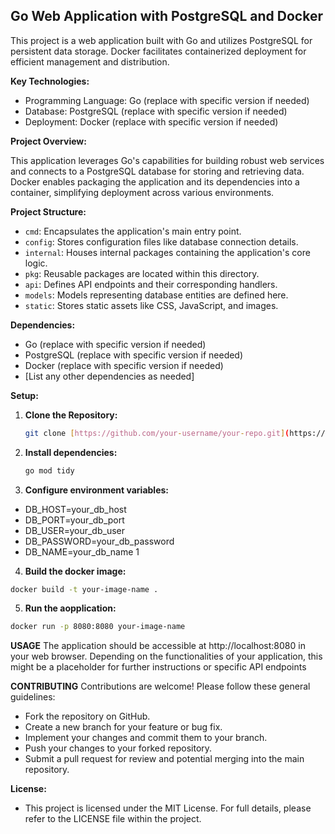 ## Go Web Application with PostgreSQL and Docker

This project is a web application built with Go and utilizes PostgreSQL for persistent data storage. Docker facilitates containerized deployment for efficient management and distribution.

**Key Technologies:**

* Programming Language: Go (replace with specific version if needed)
* Database: PostgreSQL (replace with specific version if needed)
* Deployment: Docker (replace with specific version if needed)

**Project Overview:**

This application leverages Go's capabilities for building robust web services and connects to a PostgreSQL database for storing and retrieving data. Docker enables packaging the application and its dependencies into a container, simplifying deployment across various environments.

**Project Structure:**

* `cmd`: Encapsulates the application's main entry point.
* `config`: Stores configuration files like database connection details.
* `internal`: Houses internal packages containing the application's core logic.
* `pkg`: Reusable packages are located within this directory.
* `api`: Defines API endpoints and their corresponding handlers.
* `models`: Models representing database entities are defined here.
* `static`: Stores static assets like CSS, JavaScript, and images.

**Dependencies:**

* Go (replace with specific version if needed)
* PostgreSQL (replace with specific version if needed)
* Docker (replace with specific version if needed)
* [List any other dependencies as needed]

**Setup:**

1. **Clone the Repository:**

   ```bash
   git clone [https://github.com/your-username/your-repo.git](https://github.com/your-username/your-repo.git)
   ```

2. **Install dependencies:**
   ```bash
   go mod tidy
   ```

3. **Configure environment variables:**

 *  DB_HOST=your_db_host
 * DB_PORT=your_db_port
 * DB_USER=your_db_user
 * DB_PASSWORD=your_db_password
 * DB_NAME=your_db_name 1 


 4. **Build the docker image:**
   ```bash
  docker build -t your-image-name .
   ```


 5. **Run the aopplication:**
   ```bash
  docker run -p 8080:8080 your-image-name
   ```


**USAGE**
The application should be accessible at http://localhost:8080 in your web browser. Depending on the functionalities of your application, this might be a placeholder for further instructions or specific API endpoints


**CONTRIBUTING**
Contributions are welcome! Please follow these general guidelines:

* Fork the repository on GitHub.
* Create a new branch for your feature or bug fix.
* Implement your changes and commit them to your branch.
* Push your changes to your forked repository.
* Submit a pull request for review and potential merging into the main repository.


**License:**

* This project is licensed under the MIT License. For full details, please refer to the LICENSE file within the project.